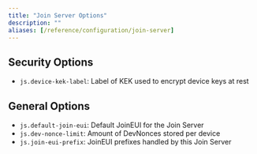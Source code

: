 ```yaml
---
title: "Join Server Options"
description: ""
aliases: [/reference/configuration/join-server]
---
```


## Security Options

- `js.device-kek-label`: Label of KEK used to encrypt device keys at rest

## General Options

- `js.default-join-eui`: Default JoinEUI for the Join Server
- `js.dev-nonce-limit`: Amount of DevNonces stored per device
- `js.join-eui-prefix`: JoinEUI prefixes handled by this Join Server

